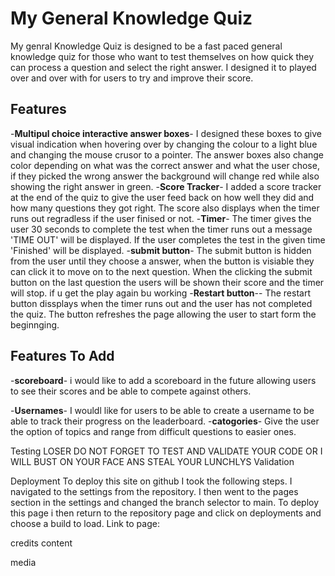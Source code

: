# My General Knowledge Quiz
My genral Knowledge Quiz is designed to be a fast paced general knowledge quiz for those who want to test themselves on how quick they can process a question and select the right answer. I designed it to played over and over with for users to try and improve their score.

## Features

-__Multipul choice interactive answer boxes__-
I designed these boxes to give visual indication when hovering over by changing the colour to a light blue and changing the mouse crusor to a pointer.
The answer boxes also change color depending on what was the correct answer and what the user chose, if they picked the wrong answer the background will change red while also showing the right answer in green.
-__Score Tracker__-
I added a score  tracker at the end of the quiz to give the user feed back on how well they did and how many questions they got right.
The score also displays when the timer runs out regradless if the user finised or not.
-__Timer__-
The timer gives the user 30 seconds to complete the test when the timer runs out a message 'TIME OUT' will be displayed.
If the user completes the test in the given time 'Finished' will be displayed.
-__submit button__-
The submit button is hidden from the user until they choose a answer, when the button is visiable they can click it to move on to the next question.
When the clicking the submit button on the last question the users will be shown their score and the timer will stop.
if u get the play again bu working
-__Restart button__--
The restart button dissplays when the timer runs out and the user has not completed the quiz.
The button refreshes the page allowing the user to start form the beginnging.

## Features To Add
-__scoreboard__-
i would like to add a scoreboard in the future allowing users to see their scores and be able to compete against others.

-__Usernames__-
I wouldl like for users to be able to create a username to be able to track their progress on the leaderboard.
-__catogories__-
Give the user the option of topics and range from difficult questions to easier ones.





Testing LOSER DO NOT FORGET TO TEST AND VALIDATE YOUR CODE OR I WILL BUST ON YOUR FACE ANS STEAL YOUR LUNCHLYS
Validation


Deployment
To deploy this site on github I took the following steps.
I navigated to the settings from the repository.
I then went to the pages section in the settings and changed the branch selector to main.
To deploy this page i then return to the repository page and click on deployments and choose a build to load.
Link to page:

credits
content

media
